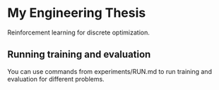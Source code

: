 # My Engineering Thesis
Reinforcement learning for discrete optimization.

## Running training and evaluation

You can use commands from experiments/RUN.md to run training and evaluation for different problems.
